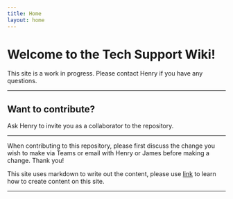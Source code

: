 ```yaml
---
title: Home
layout: home
---
```


# Welcome to the Tech Support Wiki!

This site is a work in progress. Please contact Henry if you have any questions.

---
## Want to contribute?

Ask Henry to invite you as a collaborator to the repository.

---
When contributing to this repository, please first discuss the change you wish to make via Teams or email with Henry or James before making a change. Thank you!

This site uses markdown to write out the content, please use [link](https://just-the-docs.github.io/just-the-docs/) to learn how to create content on this site.

----
